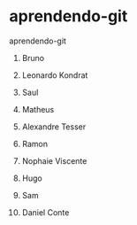 # aprendendo-git
aprendendo-git

1. Bruno

1. Leonardo Kondrat
1. Saul
1. Matheus
1. Alexandre Tesser
1. Ramon
1. Nophaie Viscente
1. Hugo
1. Sam
1. Daniel Conte


